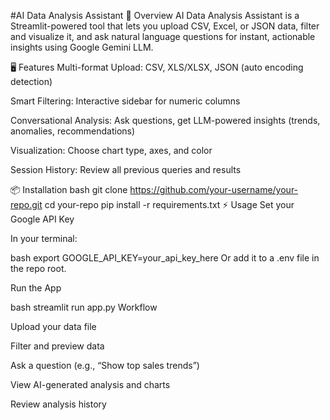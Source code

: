 #AI Data Analysis Assistant
🚀 Overview
AI Data Analysis Assistant is a Streamlit-powered tool that lets you upload CSV, Excel, or JSON data, filter and visualize it, and ask natural language questions for instant, actionable insights using Google Gemini LLM.

🖥️ Features
Multi-format Upload: CSV, XLS/XLSX, JSON (auto encoding detection)

Smart Filtering: Interactive sidebar for numeric columns

Conversational Analysis: Ask questions, get LLM-powered insights (trends, anomalies, recommendations)

Visualization: Choose chart type, axes, and color

Session History: Review all previous queries and results

📦 Installation
bash
git clone https://github.com/your-username/your-repo.git
cd your-repo
pip install -r requirements.txt
⚡ Usage
Set your Google API Key

In your terminal:

bash
export GOOGLE_API_KEY=your_api_key_here
Or add it to a .env file in the repo root.

Run the App

bash
streamlit run app.py
Workflow

Upload your data file

Filter and preview data

Ask a question (e.g., “Show top sales trends”)

View AI-generated analysis and charts

Review analysis history
